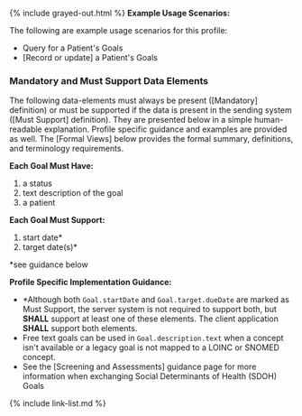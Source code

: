 {% include grayed-out.html %}
**Example Usage Scenarios:**

The following are example usage scenarios for this profile:

-   Query for a Patient's Goals
-   [Record or update] a Patient's Goals


### Mandatory and Must Support Data Elements


The following data-elements must always be present ([Mandatory] definition) or must be supported if the data is present in the sending system ([Must Support] definition). They are presented below in a simple human-readable explanation.  Profile specific guidance and examples are provided as well.  The [Formal Views] below provides the  formal summary, definitions, and  terminology requirements.  

**Each Goal Must Have:**

1.  a status
1.  text description of the goal
1.  a patient


**Each Goal Must Support:**

1. start date*
2. target date(s)*

\*see guidance below

**Profile Specific Implementation Guidance:**
-  \*Although both `Goal.startDate` and `Goal.target.dueDate` are marked as Must Support, the server system is not required to support both, but **SHALL** support at least one of these elements. The client application **SHALL** support both elements.
- Free text goals can be used in `Goal.description.text` when a concept isn't available or a legacy goal is not mapped to a LOINC or SNOMED concept.
-  See the [Screening and Assessments] guidance page for more information when exchanging Social Determinants of Health (SDOH) Goals

{% include link-list.md %}

</div><!-- grayed-out -->